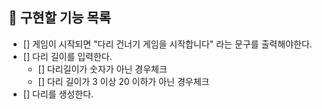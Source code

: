 ## 📝 구현할 기능 목록

- [] 게임이 시작되면 "다리 건너기 게임을 시작합니다" 라는 문구를 출력해야한다.
- [] 다리 길이를 입력한다.
  - [] 다리길이가 숫자가 아닌 경우체크
  - [] 다리 길이가 3 이상 20 이하가 아닌 경우체크
- [] 다리를 생성한다.
